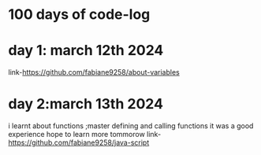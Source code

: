 # 100 days of code-log
# day 1: march 12th 2024
link-https://github.com/fabiane9258/about-variables

# day 2:march 13th 2024
i learnt about functions ;master defining and calling functions
it was a good experience hope to learn more tommorow
link-https://github.com/fabiane9258/java-script
